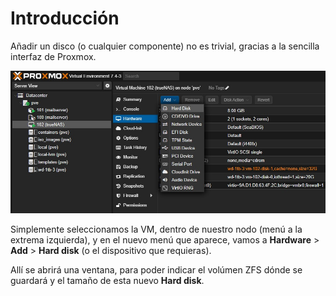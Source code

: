 # Introducción

Añadir un disco (o cualquier componente) no es trivial, gracias a la sencilla interfaz de Proxmox.

![anadir disco a máquina virtual](./README.src/proxmox-crear-disco-para-vm.jpg)

Simplemente seleccionamos la VM, dentro de nuestro nodo (menú a la extrema izquierda), y en el nuevo menú que aparece, vamos a **Hardware** > **Add** > **Hard disk** (o el dispositivo que requieras).

Allí se abrirá una ventana, para poder indicar el volúmen ZFS dónde se guardará y el tamaño de esta nuevo **Hard disk**.
